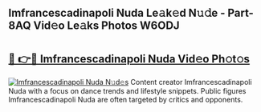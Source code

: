 ## Imfrancescadinapoli Nuda Le𝚊k𝚎d N𝚞𝚍e - Part-8AQ Vid𝚎o Le𝚊ks Photos W6ODJ

# <h2><a href="http://fbdcqf6.evod.top/?m=Imfrancescadinapoli+Nuda">🔗 👉🔴 Imfrancescadinapoli Nuda Vid𝚎o Ph𝚘t𝚘s</a></h2>

[![Imfrancescadinapoli Nuda N𝚞d𝚎s](https://i.imgur.com/8V9OHl7.gif)](http://fbdcqf6.evod.top/?m=Imfrancescadinapoli+Nuda)
Content creator Imfrancescadinapoli Nuda with a focus on dance trends and lifestyle snippets. Public figures Imfrancescadinapoli Nuda are often targeted by critics and opponents. 
